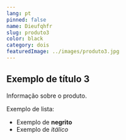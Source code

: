 ```yaml
---
lang: pt
pinned: false
name: Dieufqhfr
slug: produto3
color: black
category: dois
featuredImage: ../images/produto3.jpg
---
```


## Exemplo de título 3

Informação sobre o produto.

Exemplo de lista:

- Exemplo de **negrito**
- Exemplo de _itálico_
